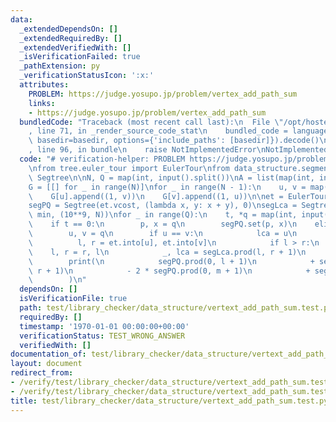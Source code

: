```yaml
---
data:
  _extendedDependsOn: []
  _extendedRequiredBy: []
  _extendedVerifiedWith: []
  _isVerificationFailed: true
  _pathExtension: py
  _verificationStatusIcon: ':x:'
  attributes:
    PROBLEM: https://judge.yosupo.jp/problem/vertex_add_path_sum
    links:
    - https://judge.yosupo.jp/problem/vertex_add_path_sum
  bundledCode: "Traceback (most recent call last):\n  File \"/opt/hostedtoolcache/PyPy/3.7.13/x64/site-packages/onlinejudge_verify/documentation/build.py\"\
    , line 71, in _render_source_code_stat\n    bundled_code = language.bundle(stat.path,\
    \ basedir=basedir, options={'include_paths': [basedir]}).decode()\n  File \"/opt/hostedtoolcache/PyPy/3.7.13/x64/site-packages/onlinejudge_verify/languages/python.py\"\
    , line 96, in bundle\n    raise NotImplementedError\nNotImplementedError\n"
  code: "# verification-helper: PROBLEM https://judge.yosupo.jp/problem/vertex_add_path_sum\n\
    \nfrom tree.euler_tour import EulerTour\nfrom data_structure.segment_tree import\
    \ Segtree\n\nN, Q = map(int, input().split())\nA = list(map(int, input().split()))\n\
    G = [[] for _ in range(N)]\nfor _ in range(N - 1):\n    u, v = map(int, input().split())\n\
    \    G[u].append((1, v))\n    G[v].append((1, u))\n\net = EulerTour(N, G, 0, A)\n\
    segPQ = Segtree(et.vcost, (lambda x, y: x + y), 0)\nsegLca = Segtree(et.depth,\
    \ min, (10**9, N))\nfor _ in range(Q):\n    t, *q = map(int, input().split())\n\
    \    if t == 0:\n        p, x = q\n        segPQ.set(p, x)\n    elif t == 1:\n\
    \        u, v = q\n        if u == v:\n            lca = u\n        else:\n  \
    \          l, r = et.into[u], et.into[v]\n            if l > r:\n            \
    \    l, r = r, l\n            _, lca = segLca.prod(l, r + 1)\n        m = et.into[lca]\n\
    \        print(\n            segPQ.prod(0, l + 1)\n            + segPQ.prod(0,\
    \ r + 1)\n            - 2 * segPQ.prod(0, m + 1)\n            + segPQ.get(m)\n\
    \        )\n"
  dependsOn: []
  isVerificationFile: true
  path: test/library_checker/data_structure/vertext_add_path_sum.test.py
  requiredBy: []
  timestamp: '1970-01-01 00:00:00+00:00'
  verificationStatus: TEST_WRONG_ANSWER
  verifiedWith: []
documentation_of: test/library_checker/data_structure/vertext_add_path_sum.test.py
layout: document
redirect_from:
- /verify/test/library_checker/data_structure/vertext_add_path_sum.test.py
- /verify/test/library_checker/data_structure/vertext_add_path_sum.test.py.html
title: test/library_checker/data_structure/vertext_add_path_sum.test.py
---
```

